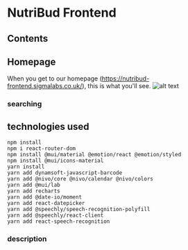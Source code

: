 # NutriBud Frontend

## Contents

## Homepage

When you get to our homepage (https://nutribud-frontend.sigmalabs.co.uk/), this is what you'll see.
![alt text](https://github.com/Sigma-Labs-XYZ/nutribud-frontend/tree/readme-edits/readme-files/homepage.png "Homepage")

### searching

## technologies used

```
npm install
npm i react-router-dom
npm install @mui/material @emotion/react @emotion/styled
npm install @mui/icons-material
yarn install
yarn add dynamsoft-javascript-barcode
yarn add @nivo/core @nivo/calendar @nivo/colors
yarn add @mui/lab
yarn add recharts
yarn add @date-io/moment
yarn add react-datepicker
yarn add @speechly/speech-recognition-polyfill
yarn add @speechly/react-client
yarn add react-speech-recognition
```

### description
